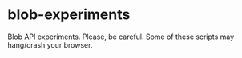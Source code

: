 # blob-experiments

Blob API experiments. Please, be careful. Some of these scripts may hang/crash your browser.
